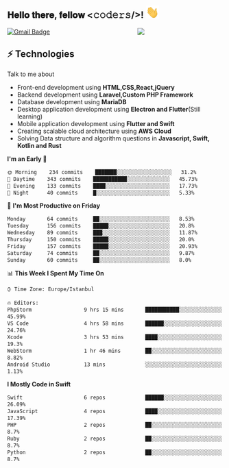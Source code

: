 <h2> 𝐇𝐞𝐥𝐥𝐨 𝐭𝐡𝐞𝐫𝐞, 𝐟𝐞𝐥𝐥𝐨𝐰 <𝚌𝚘𝚍𝚎𝚛𝚜/>! <img src="https://raw.githubusercontent.com/ABSphreak/ABSphreak/master/gifs/Hi.gif" width="30px"></h2>

<img align='right' src='https://user-images.githubusercontent.com/5713670/87202985-820dcb80-c2b6-11ea-9f56-7ec461c497c3.gif' width='200"'>

[![Gmail Badge](https://img.shields.io/badge/-osein.wtr@gmail.com-c14438?style=flat-square&logo=Gmail&logoColor=white&link=mailto:osein.wtr@gmail.com)](mailto:osein.wtr@gmail.com)


## ⚡ Technologies
Talk to me about
- Front-end development using **HTML,CSS,React,jQuery**
- Backend development using **Laravel,Custom PHP Framework**
- Database development using **MariaDB**
- Desktop application development using **Electron and Flutter**(Still learning)
- Mobile application development using **Flutter and Swift**
- Creating scalable cloud architecture using **AWS Cloud**
- Solving Data structure and algorithm questions in **Javascript, Swift, Kotlin and Rust**

<!--## Hello World!! 🤔
- 💬 Ask me about anything an everything.
- 📫 Read my blogs: [Harsh Blog](https://harshblog.xyz)
- 🎯 Portfolio site: [Portfolio](https://harshkumarkhatri.github.io/Portfolio-Site/index.html)
- 🔔 Subscribe:- [Harsh Kumar Khatri](https://www.youtube.com/channel/UCKNtMU9M559bmXxKoT6YeJw)
- ⚡ Fun fact: Internet users blink less than usual.-->

<!--START_SECTION:waka-->
**I'm an Early 🐤** 

```text
🌞 Morning    234 commits    ███████░░░░░░░░░░░░░░░░░░   31.2% 
🌆 Daytime    343 commits    ███████████░░░░░░░░░░░░░░   45.73% 
🌃 Evening    133 commits    ████░░░░░░░░░░░░░░░░░░░░░   17.73% 
🌙 Night      40 commits     █░░░░░░░░░░░░░░░░░░░░░░░░   5.33%

```
📅 **I'm Most Productive on Friday** 

```text
Monday       64 commits     ██░░░░░░░░░░░░░░░░░░░░░░░   8.53% 
Tuesday      156 commits    █████░░░░░░░░░░░░░░░░░░░░   20.8% 
Wednesday    89 commits     ███░░░░░░░░░░░░░░░░░░░░░░   11.87% 
Thursday     150 commits    █████░░░░░░░░░░░░░░░░░░░░   20.0% 
Friday       157 commits    █████░░░░░░░░░░░░░░░░░░░░   20.93% 
Saturday     74 commits     ██░░░░░░░░░░░░░░░░░░░░░░░   9.87% 
Sunday       60 commits     ██░░░░░░░░░░░░░░░░░░░░░░░   8.0%

```


📊 **This Week I Spent My Time On** 

```text
⌚︎ Time Zone: Europe/Istanbul

🔥 Editors: 
PhpStorm                 9 hrs 15 mins       ███████████░░░░░░░░░░░░░░   45.99% 
VS Code                  4 hrs 58 mins       ██████░░░░░░░░░░░░░░░░░░░   24.76% 
Xcode                    3 hrs 53 mins       ████░░░░░░░░░░░░░░░░░░░░░   19.3% 
WebStorm                 1 hr 46 mins        ██░░░░░░░░░░░░░░░░░░░░░░░   8.82% 
Android Studio           13 mins             ░░░░░░░░░░░░░░░░░░░░░░░░░   1.13%

```

**I Mostly Code in Swift** 

```text
Swift                    6 repos             ██████░░░░░░░░░░░░░░░░░░░   26.09% 
JavaScript               4 repos             ████░░░░░░░░░░░░░░░░░░░░░   17.39% 
PHP                      2 repos             ██░░░░░░░░░░░░░░░░░░░░░░░   8.7% 
Ruby                     2 repos             ██░░░░░░░░░░░░░░░░░░░░░░░   8.7% 
Python                   2 repos             ██░░░░░░░░░░░░░░░░░░░░░░░   8.7%

```



<!--END_SECTION:waka-->
